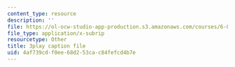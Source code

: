 ```yaml
---
content_type: resource
description: ''
file: https://ol-ocw-studio-app-production.s3.amazonaws.com/courses/6-858-computer-systems-security-fall-2014/4af739cdf0ee68d253cac84fefcd4b7e_3v5Von-oNUg.srt
file_type: application/x-subrip
resourcetype: Other
title: 3play caption file
uid: 4af739cd-f0ee-68d2-53ca-c84fefcd4b7e
---
```

